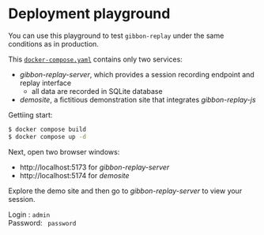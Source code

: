 # Deployment playground

You can use this playground to test `gibbon-replay` under the same conditions as in production.

This [`docker-compose.yaml`](./docker-compose.yaml) contains only two services:

- *gibbon-replay-server*, which provides a session recording endpoint and replay interface
  - all data are recorded in SQLite database
- *demosite*, a fictitious demonstration site that integrates *gibbon-replay-js*

Gettiing start:

```sh
$ docker compose build
$ docker compose up -d
```

Next, open two browser windows:

- http://localhost:5173 for *gibbon-replay-server*
- http://localhost:5174 for *demosite*

Explore the demo site and then go to *gibbon-replay-server* to view your session.

Login : `admin`  
Password: ` password`
